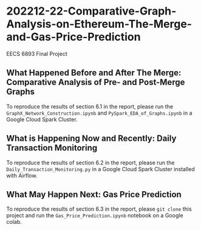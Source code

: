 # 202212-22-Comparative-Graph-Analysis-on-Ethereum-The-Merge-and-Gas-Price-Prediction
EECS 6893 Final Project
## What Happened Before and After The Merge: Comparative Analysis of Pre- and Post-Merge Graphs
To reproduce the results of section 6.1 in the report, please run the `GraphX_Network_Construction.ipynb` and `PySpark_EDA_of_Graphs.ipynb` in a Google Cloud Spark Cluster. 

## What is Happening Now and Recently: Daily Transaction Monitoring
To reproduce the results of section 6.2 in the report, please run the `Daily_Transaction_Monitoring.py` in a Google Cloud Spark Cluster installed with Airflow. 

## What May Happen Next: Gas Price Prediction
To reproduce the results of section 6.3 in the report, please `git clone` this project and run the `Gas_Price_Prediction.ipynb` notebook on a Google colab.
